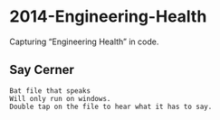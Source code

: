 2014-Engineering-Health
=======================

Capturing “Engineering Health” in code.

## Say Cerner
	Bat file that speaks
	Will only run on windows. 
	Double tap on the file to hear what it has to say.


